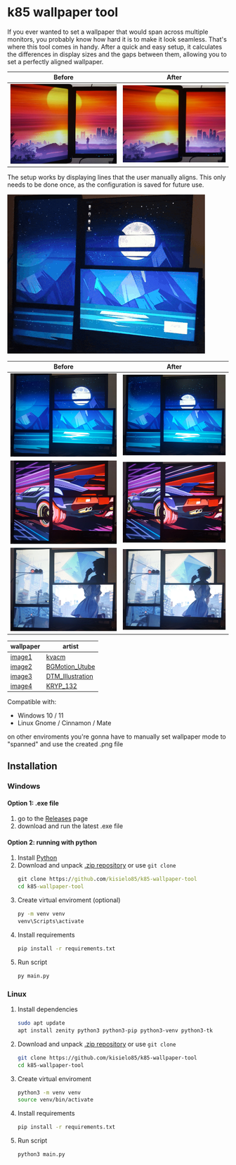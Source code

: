 # k85 wallpaper tool

If you ever wanted to set a wallpaper that would span across multiple monitors, you probably know how hard it is to make it look seamless. That's where this tool comes in handy. After a quick and easy setup, it calculates the differences in display sizes and the gaps between them, allowing you to set a perfectly aligned wallpaper.


| Before                                              | After                                             |
| ----------------------------------------------------- | --------------------------------------------------- |
| ![wallpaper before](assets/github_img/1_before.jpg) | ![wallpaper after](assets/github_img/1_after.jpg) |

The setup works by displaying lines that the user manually aligns. This only needs to be done once, as the configuration is saved for future use.

![configuration gif](assets/github_img/setup.gif)
<br>


| Before                                              | After                                             |
| ----------------------------------------------------- | --------------------------------------------------- |
| ![wallpaper before](assets/github_img/2_before.jpg) | ![wallpaper after](assets/github_img/2_after.jpg) |
| ![wallpaper before](assets/github_img/3_before.jpg) | ![wallpaper after](assets/github_img/3_after.jpg) |
| ![wallpaper before](assets/github_img/4_before.jpg) | ![wallpaper after](assets/github_img/4_after.jpg) |


| wallpaper                                                                                              | artist                                                           |
| -------------------------------------------------------------------------------------------------------- | ------------------------------------------------------------------ |
| [image1](https://www.reddit.com/media?url=https%3A%2F%2Fi.redd.it%2Fg9mkm42rvu0b1.jpg)                 | [kvacm](https://www.instagram.com/kvacm)                         |
| [image2](https://www.freepik.com/free-vector/night-ocean-landscape-full-moon-stars-shine_17740155.htm) | [BGMotion_Utube](https://www.youtube.com/@BGMotion_Utube/videos) |
| [image3](https://www.behance.net/gallery/48555649/80s-Pantera)                                         | [DTM_Illustration](https://www.behance.net/deto)                 |
| [image4](https://www.pixiv.net/en/artworks/84466005)                                                   | [KRYP_132](https://www.pixiv.net/en/users/16096005)           |

Compatible with:

* Windows 10 / 11
* Linux Gnome / Cinnamon / Mate

on other enviroments you're gonna have to manually set wallpaper mode to "spanned" and use the created .png file

## Installation

### Windows

#### Option 1: .exe file

1. go to the [Releases](https://github.com/kisielo85/k85-wallpaper-tool/releases) page
2. download and run the latest .exe file

#### Option 2: running with python

1. Install [Python](https://www.python.org/downloads/)
2. Download and unpack [.zip repository](https://github.com/kisielo85/k85-wallpaper-tool/archive/refs/heads/main.zip) or use `git clone`
   ```cmd
   git clone https://github.com/kisielo85/k85-wallpaper-tool
   cd k85-wallpaper-tool
   ```
3. Create virtual enviroment (optional)
   ```cmd
   py -m venv venv
   venv\Scripts\activate
   ```
4. Install requirements
   ```cmd
   pip install -r requirements.txt
   ```
5. Run script
   ```bash
   py main.py
   ```

### Linux

1. Install dependencies
   ```bash
   sudo apt update
   apt install zenity python3 python3-pip python3-venv python3-tk
   ```
2. Download and unpack [.zip repository](https://github.com/kisielo85/k85-wallpaper-tool/archive/refs/heads/main.zip) or use `git clone`
   ```bash
   git clone https://github.com/kisielo85/k85-wallpaper-tool
   cd k85-wallpaper-tool
   ```
3. Create virtual enviroment
   ```bash
   python3 -m venv venv
   source venv/bin/activate
   ```
4. Install requirements
   ```bash
   pip install -r requirements.txt
   ```
5. Run script
   ```bash
   python3 main.py
   ```
